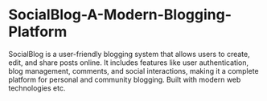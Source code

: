 # SocialBlog-A-Modern-Blogging-Platform
SocialBlog is a user-friendly blogging system that allows users to create, edit, and share posts online. It includes features like user authentication, blog management, comments, and social interactions, making it a complete platform for personal and community blogging. Built with modern web technologies etc.

